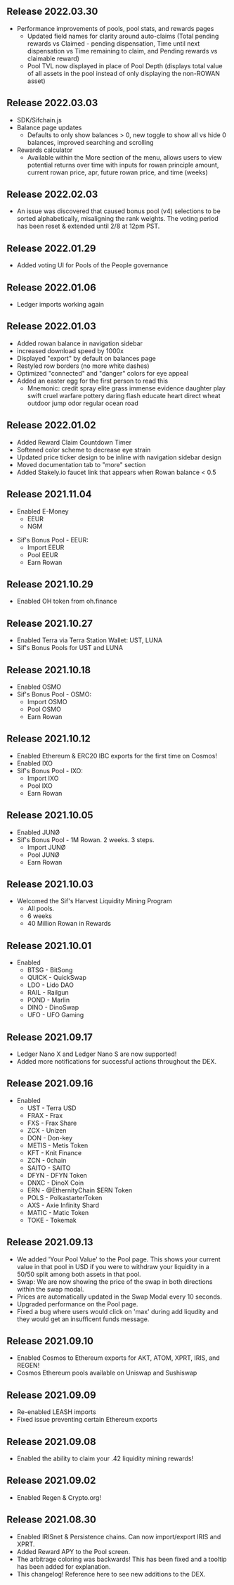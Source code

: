 ## Release 2022.03.30
* Performance improvements of pools, pool stats, and rewards pages
  * Updated field names for clarity around auto-claims (Total pending rewards vs Claimed - pending dispensation, Time until next dispensation vs Time remaining to claim, and Pending rewards vs claimable reward)
  * Pool TVL now displayed in place of Pool Depth (displays total value of all assets in the pool instead of only displaying the non-ROWAN asset)

## Release 2022.03.03
* SDK/Sifchain.js
* Balance page updates
  - Defaults to only show balances > 0, new toggle to show all vs hide 0 balances, improved searching and scrolling
* Rewards calculator
  - Available within the More section of the menu, allows users to view potential returns over time with inputs for rowan principle amount, current rowan price, apr, future rowan price, and time (weeks)

## Release 2022.02.03
* An issue was discovered that caused bonus pool (v4) selections to be sorted alphabetically, misaligning the rank weights. The voting period has been reset & extended until 2/8 at 12pm PST. 

## Release 2022.01.29
* Added voting UI for Pools of the People governance

## Release 2022.01.06

* Ledger imports working again 

## Release 2022.01.03
* Added rowan balance in navigation sidebar 
* increased download speed by 1000x
* Displayed "export" by default on balances page
* Restyled row borders (no more white dashes)
* Optimized "connected" and "danger" colors for eye appeal
* Added an easter egg for the first person to read this
  * Mnemonic: credit spray elite grass immense evidence daughter play swift cruel warfare pottery daring flash educate heart direct wheat outdoor jump odor regular ocean road

## Release 2022.01.02
* Added Reward Claim Countdown Timer
* Softened color scheme to decrease eye strain
* Updated price ticker design to be inline with navigation sidebar design
* Moved documentation tab to "more" section
* Added Stakely.io faucet link that appears when Rowan balance < 0.5

## Release 2021.11.04
* Enabled E-Money
  * EEUR
  * NGM
- Sif's Bonus Pool - EEUR:
  - Import EEUR
  - Pool EEUR
  - Earn Rowan


## Release 2021.10.29

* Enabled OH token from oh.finance

## Release 2021.10.27

* Enabled Terra via Terra Station Wallet: UST, LUNA
* Sif's Bonus Pools for UST and LUNA

## Release 2021.10.18
* Enabled OSMO 
* Sif's Bonus Pool - OSMO:
  * Import OSMO
  * Pool OSMO
  * Earn Rowan

## Release 2021.10.12
* Enabled Ethereum & ERC20 IBC exports for the first time on Cosmos!
* Enabled IXO 
* Sif's Bonus Pool - IXO:
  * Import IXO
  * Pool IXO
  * Earn Rowan

## Release 2021.10.05
* Enabled JUNØ
* Sif's Bonus Pool - 1M Rowan. 2 weeks. 3 steps.
  * Import JUNØ
  * Pool JUNØ
  * Earn Rowan
  
## Release 2021.10.03
* Welcomed the Sif's Harvest Liquidity Mining Program 
  * All pools. 
  * 6 weeks
  * 40 Million Rowan in Rewards

## Release 2021.10.01
* Enabled
  * BTSG - BitSong
  * QUICK - QuickSwap
  * LDO - Lido DAO
  * RAIL - Railgun
  * POND - Marlin 
  * DINO - DinoSwap
  * UFO - UFO Gaming

## Release 2021.09.17

* Ledger Nano X and Ledger Nano S are now supported!
* Added more notifications for successful actions throughout the DEX.

## Release 2021.09.16
* Enabled 
  * UST - Terra USD
  * FRAX - Frax
  * FXS - Frax Share
  * ZCX - Unizen
  * DON - Don-key
  * METIS - Metis Token
  * KFT - Knit Finance
  * ZCN - 0chain
  * SAITO - SAITO
  * DFYN - DFYN Token
  * DNXC - DinoX Coin
  * ERN - @EthernityChain $ERN Token
  * POLS - PolkastarterToken
  * AXS - Axie Infinity Shard
  * MATIC - Matic Token
  * TOKE - Tokemak

## Release 2021.09.13

* We added 'Your Pool Value' to the Pool page. This shows your current value in that pool in USD if you were to withdraw your liquidity in a 50/50 split among both assets in that pool.
* Swap: We are now showing the price of the swap in both directions within the swap modal.
* Prices are automatically updated in the Swap Modal every 10 seconds.
* Upgraded performance on the Pool page.
* Fixed a bug where users would click on 'max' during add liqudity and they would get an insufficent funds message.

## Release 2021.09.10
* Enabled Cosmos to Ethereum exports for AKT, ATOM, XPRT, IRIS, and REGEN!
* Cosmos Ethereum pools available on Uniswap and Sushiswap

## Release 2021.09.09
* Re-enabled LEASH imports
* Fixed issue preventing certain Ethereum exports

## Release 2021.09.08

* Enabled the ability to claim your .42 liquidity mining rewards!

## Release 2021.09.02

* Enabled Regen & Crypto.org!

## Release 2021.08.30

* Enabled IRISnet & Persistence chains. Can now import/export IRIS and XPRT.
* Added Reward APY to the Pool screen.
* The arbitrage coloring was backwards! This has been fixed and a tooltip has been added for explanation.
* This changelog! Reference here to see new additions to the DEX.
